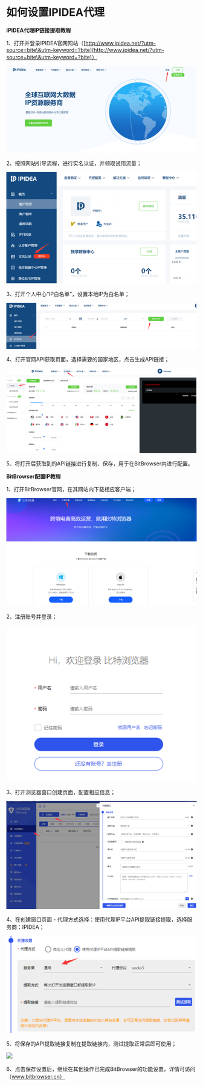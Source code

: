 # 如何设置IPIDEA代理

**IPIDEA代理IP链接提取教程**

1、打开并登录IPIDEA官网网站（[http://www.ipidea.net/?utm-source=bite\&utm-keyword=?bite](http://www.ipidea.net/?utm-source=bite\&utm-keyword=?bite)）

![](<../../.gitbook/assets/image (23).png>)

2、按照网站引导流程，进行实名认证，并领取试用流量；

![](<../../.gitbook/assets/image (54).png>)

3、打开个人中心“IP白名单”，设置本地IP为白名单；

![](<../../.gitbook/assets/image (74).png>)

4、打开官网API获取页面，选择需要的国家地区，点击生成API链接；

![](<../../.gitbook/assets/image (72).png>)

5、将打开后获取到的API链接进行复制、保存，用于在BitBrowser内进行配置。

&#x20;

**BitBrowser配置IP教程**

1、打开BitBrowser官网，在其网站内下载相应客户端；

![](<../../.gitbook/assets/image (36).png>)

2、注册账号并登录；

![](<../../.gitbook/assets/image (80).png>)

3、打开浏览器窗口创建页面，配置相应信息；

![](<../../.gitbook/assets/image (25).png>)

4、在创建窗口页面 - 代理方式选择：使用代理IP平台API提取链接提取，选择服务商：IPIDEA；

![](<../../.gitbook/assets/image (84).png>)

5、将保存的API提取链接复制在提取链接内，测试提取正常后即可使用；

![](../../.gitbook/assets/企业微信截图\_1671699537902.png)

6、点击保存设置后，继续在其他操作已完成BitBrowser的功能设置，详情可访问（www.bitbrowser.cn）
